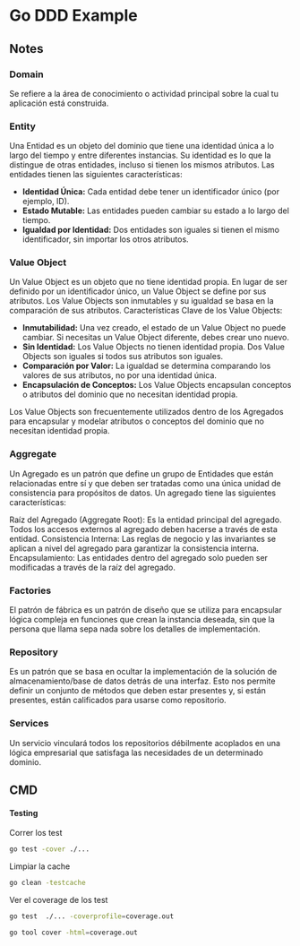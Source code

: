 # Go DDD Example

## Notes

### Domain
Se refiere a la área de conocimiento o actividad principal sobre la cual tu aplicación está construida.


### Entity
Una Entidad es un objeto del dominio que tiene una identidad única a lo largo del tiempo y entre diferentes instancias. Su identidad es lo que la distingue de otras entidades, incluso si tienen los mismos atributos. Las entidades tienen las siguientes características:

- **Identidad Única:** Cada entidad debe tener un identificador único (por ejemplo, ID).
- **Estado Mutable:** Las entidades pueden cambiar su estado a lo largo del tiempo.
- **Igualdad por Identidad:** Dos entidades son iguales si tienen el mismo identificador, sin importar los otros atributos.

### Value Object
Un Value Object es un objeto que no tiene identidad propia. En lugar de ser definido por un identificador único, un Value Object se define por sus atributos. Los Value Objects son inmutables y su igualdad se basa en la comparación de sus atributos.
Características Clave de los Value Objects:

- **Inmutabilidad:** Una vez creado, el estado de un Value Object no puede cambiar. Si necesitas un Value Object diferente, debes crear uno nuevo.
- **Sin Identidad:** Los Value Objects no tienen identidad propia. Dos Value Objects son iguales si todos sus atributos son iguales.
- **Comparación por Valor:** La igualdad se determina comparando los valores de sus atributos, no por una identidad única.
- **Encapsulación de Conceptos:** Los Value Objects encapsulan conceptos o atributos del dominio que no necesitan identidad propia.

Los Value Objects son frecuentemente utilizados dentro de los Agregados para encapsular y modelar atributos o conceptos del dominio que no necesitan identidad propia.

### Aggregate
Un Agregado es un patrón que define un grupo de Entidades que están relacionadas entre sí y que deben ser tratadas como una única unidad de consistencia para propósitos de datos. Un agregado tiene las siguientes características:

Raíz del Agregado (Aggregate Root): Es la entidad principal del agregado. Todos los accesos externos al agregado deben hacerse a través de esta entidad.
Consistencia Interna: Las reglas de negocio y las invariantes se aplican a nivel del agregado para garantizar la consistencia interna.
Encapsulamiento: Las entidades dentro del agregado solo pueden ser modificadas a través de la raíz del agregado.

### Factories
El patrón de fábrica es un patrón de diseño que se utiliza para encapsular lógica compleja en funciones que crean la instancia deseada, sin que la persona que llama sepa nada sobre los detalles de implementación.

### Repository
Es un patrón que se basa en ocultar la implementación de la solución de almacenamiento/base de datos detrás de una interfaz. Esto nos permite definir un conjunto de métodos que deben estar presentes y, si están presentes, están calificados para usarse como repositorio.

### Services
Un servicio vinculará todos los repositorios débilmente acoplados en una lógica empresarial que satisfaga las necesidades de un determinado dominio.


## CMD

#### Testing

Correr los test
```bash
go test -cover ./...
```
Limpiar la cache
```bash
go clean -testcache 
```
Ver el coverage de los test
```bash
go test  ./... -coverprofile=coverage.out
``` 
```bash
go tool cover -html=coverage.out
```